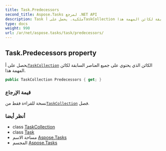 ```yaml
---
title: Task.Predecessors
second_title: Aspose.Tasks لمرجع .NET API
description: Task ملكية. يحصل على أTaskCollection الكائن الذي يحتوي على جميع العناصر السابقة لكائن المهمة هذا.
type: docs
weight: 990
url: /ar/net/aspose.tasks/task/predecessors/
---
```

## Task.Predecessors property

يحصل على أ[`TaskCollection`](../../taskcollection/) الكائن الذي يحتوي على جميع العناصر السابقة لكائن المهمة هذا.

```csharp
public TaskCollection Predecessors { get; }
```

### قيمة الإرجاع

نسخة للقراءة فقط من[`TaskCollection`](../../taskcollection/) فصل.

### أنظر أيضا

* class [TaskCollection](../../taskcollection/)
* class [Task](../)
* مساحة الاسم [Aspose.Tasks](../../task/)
* المجسم [Aspose.Tasks](../../../)



